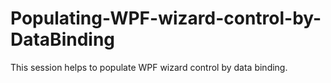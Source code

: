 # Populating-WPF-wizard-control-by-DataBinding
This session helps to populate WPF wizard control by data binding.
